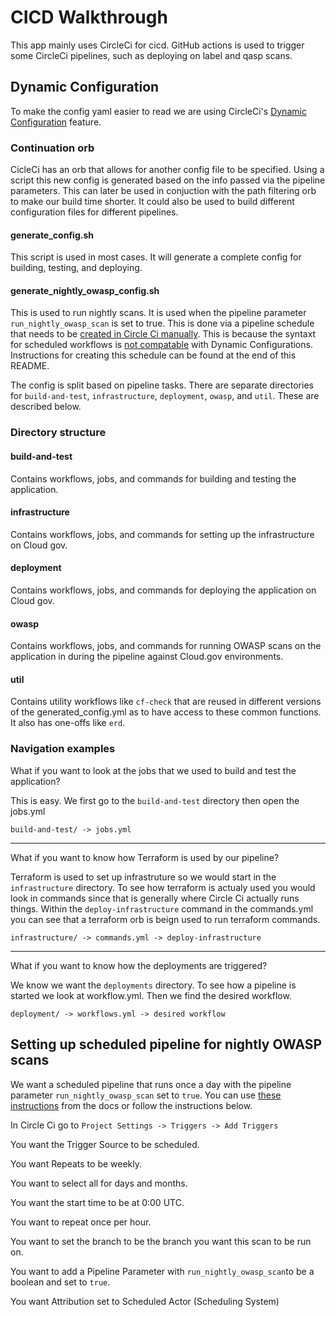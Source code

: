 # CICD Walkthrough

This app mainly uses CircleCi for cicd. GitHub actions is used to trigger some CircleCi pipelines, such as deploying on label and qasp scans.

## Dynamic Configuration

To make the config yaml easier to read we are using CircleCi's [Dynamic Configuration](https://circleci.com/docs/dynamic-config/) feature.

### Continuation orb
CicleCi has an orb that allows for another config file to be specified. Using a script this new config is generated based on the info passed via the pipeline parameters. This can later be used in conjuction with the path filtering orb to make our build time shorter. It could also be used to build different configuration files for different pipelines.
#### generate_config.sh
This script is used in most cases. It will generate a complete config for building, testing, and deploying.

#### generate_nightly_owasp_config.sh
This is used to run nightly scans. It is used when the pipeline parameter `run_nightly_owasp_scan` is set to true. This is done via a pipeline schedule that needs to be [created in Circle Ci manually](https://circleci.com/docs/scheduled-pipelines/#project-settings). This is because the syntaxt for scheduled workflows is [not compatable](https://circleci.com/docs/scheduled-pipelines/#migrate-scheduled-workflows) with Dynamic Configurations. Instructions for creating this schedule can be found at the end of this README.

The config is split based on pipeline tasks. There are separate directories for `build-and-test`, `infrastructure`, `deployment`, `owasp`, and `util`. These are described below.

### Directory structure

#### build-and-test
Contains workflows, jobs, and commands for building and testing the application.

#### infrastructure
Contains workflows, jobs, and commands for setting up the infrastructure on Cloud gov.

#### deployment
Contains workflows, jobs, and commands for deploying the application on Cloud gov.

#### owasp
Contains workflows, jobs, and commands for running OWASP scans on the application in during the pipeline against Cloud.gov environments.

#### util
Contains utility workflows like `cf-check` that are reused in different versions of the generated_config.yml as to have access to these common functions. It also has one-offs like `erd`.

### Navigation examples
What if you want to look at the jobs that we used to build and test the application?

This is easy. We first go to the `build-and-test` directory then open the jobs.yml

`build-and-test/ -> jobs.yml`

<hr />

What if you want to know how Terraform is used by our pipeline?

Terraform is used to set up infrastruture so we would start in the `infrastructure` directory. To see how terraform is actualy used you would look in commands since that is generally where Circle Ci actually runs things. Within the `deploy-infrastructure` command in the commands.yml you can see that a terraform orb is beign used to run terraform commands.

`infrastructure/ -> commands.yml -> deploy-infrastructure`

<hr />

What if you want to know how the deployments are triggered?

We know we want the `deployments` directory. To see how a pipeline is started we look at workflow.yml. Then we find the desired workflow.

`deployment/ -> workflows.yml -> desired workflow`

## Setting up scheduled pipeline for nightly OWASP scans
We want a scheduled pipeline that runs once a day with the pipeline parameter `run_nightly_owasp_scan` set to `true`. You can use [these instructions](https://circleci.com/docs/scheduled-pipelines/#project-settings) from the docs or follow the instructions below.

In Circle Ci go to `Project Settings -> Triggers -> Add Triggers`

You want the Trigger Source to be scheduled.

You want Repeats to be weekly.

You want to select all for days and months.

You want the start time to be at 0:00 UTC.

You want to repeat once per hour.

You want to set the branch to be the branch you want this scan to be run on.

You want to add a Pipeline Parameter with `run_nightly_owasp_scan`to be a boolean and set to `true`.

You want Attribution set to Scheduled Actor (Scheduling System)
